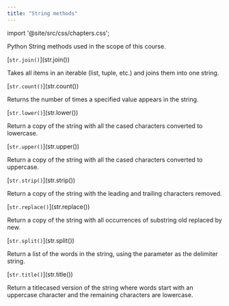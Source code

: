 ```yaml
---
title: "String methods"
---
```


import '@site/src/css/chapters.css';

<p className="main-description"> Python String methods used in the scope of this course.</p>

<div className="method-container">
    <div className="method">
        [<code>str.join()</code>](str.join())
    </div>
    <div className="description">
        <p>Takes all items in an iterable (list, tuple, etc.) and joins them into one string.</p>
    </div>
    <div className="method">
        [<code>str.count()</code>](str.count())
    </div>
    <div className="description">
        <p>Returns the number of times a specified value appears in the string.</p>
    </div>
    <div className="method">
        [<code>str.lower()</code>](str.lower())
    </div>
    <div className="description">
        <p>Return a copy of the string with all the cased characters converted to lowercase.</p>
    </div>
    <div className="method">
        [<code>str.upper()</code>](str.upper())
    </div>
    <div className="description">
        <p>Return a copy of the string with all the cased characters converted to uppercase.</p>
    </div>
    <div className="method">
        [<code>str.strip()</code>](str.strip())
    </div>
    <div className="description">
        <p>Return a copy of the string with the leading and trailing characters removed. </p>
    </div>
    <div className="method">
        [<code>str.replace()</code>](str.replace())
    </div>
    <div className="description">
        <p>Return a copy of the string with all occurrences of substring old replaced by new.</p>
    </div>
    <div className="method">
        [<code>str.split()</code>](str.split())
    </div>
    <div className="description">
        <p>Return a list of the words in the string, using the parameter as the delimiter string.</p>
    </div>
    <div className="method">
        [<code>str.title()</code>](str.title())
    </div>
    <div className="description">
        <p>Return a titlecased version of the string where words start with an uppercase character and the remaining characters are lowercase.</p>
    </div>

    
    
</div>

